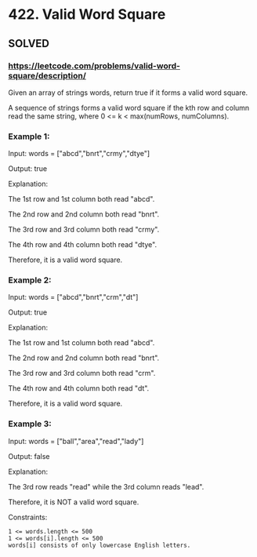 # 422. Valid Word Square

## SOLVED
### https://leetcode.com/problems/valid-word-square/description/


Given an array of strings words, return true if it forms a valid word square.

A sequence of strings forms a valid word square if the kth row and column read the same string, where 0 <= k < max(numRows, numColumns).



### Example 1:


Input: words = ["abcd","bnrt","crmy","dtye"]

Output: true

Explanation:

The 1st row and 1st column both read "abcd".

The 2nd row and 2nd column both read "bnrt".

The 3rd row and 3rd column both read "crmy".

The 4th row and 4th column both read "dtye".

Therefore, it is a valid word square.

### Example 2:


Input: words = ["abcd","bnrt","crm","dt"]

Output: true

Explanation:

The 1st row and 1st column both read "abcd".

The 2nd row and 2nd column both read "bnrt".

The 3rd row and 3rd column both read "crm".

The 4th row and 4th column both read "dt".

Therefore, it is a valid word square.

### Example 3:


Input: words = ["ball","area","read","lady"]

Output: false

Explanation:

The 3rd row reads "read" while the 3rd column reads "lead".

Therefore, it is NOT a valid word square.


Constraints:

    1 <= words.length <= 500
    1 <= words[i].length <= 500
    words[i] consists of only lowercase English letters.